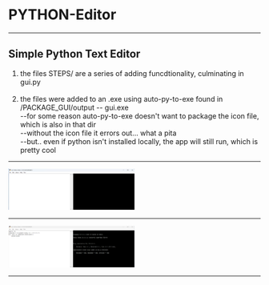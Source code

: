 # PYTHON-Editor

***

## Simple Python Text Editor <br>
1) the files STEPS/ are a series of adding funcdtionality, culminating in gui.py<br><br>
2) the files were added to an .exe using auto-py-to-exe   found in /PACKAGE_GUI/output  -- gui.exe<br>
   --for some reason auto-py-to-exe doesn't want to package the icon file, which is also in that dir<br>
   --without the icon file it errors out... what a pita<br>
   --but.. even if python isn't installed locally, the app will still run, which is pretty cool<br>



***

<img loading="lazy" src="IMAGES/joe-py-editor.png" height=50% width=50% />

***

<img loading="lazy" src="IMAGES/joe-py-editor2.png" height=50% width=50% />

***
